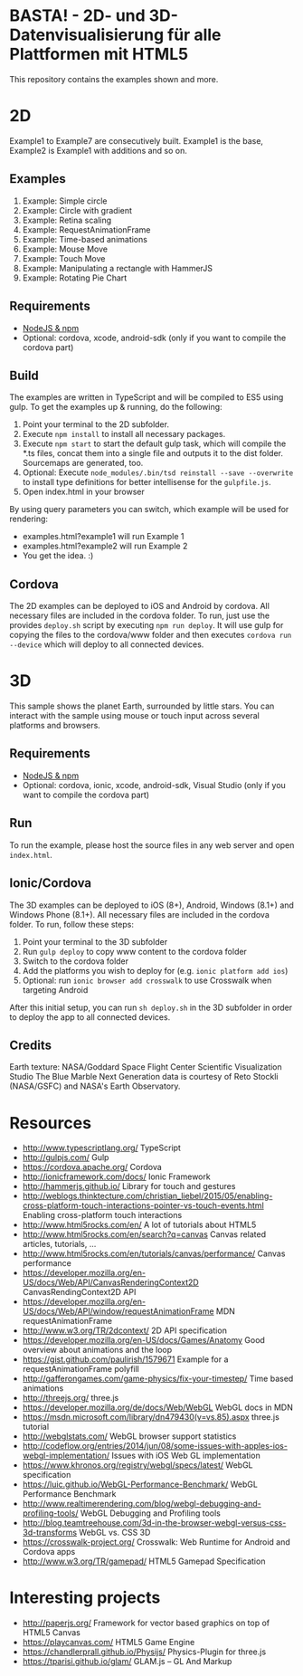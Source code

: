 # BASTA! - 2D- und 3D-Datenvisualisierung für alle Plattformen mit HTML5

This repository contains the examples shown and more. 

# 2D

Example1 to Example7 are consecutively built. Example1 is the base, Example2 is Example1 with additions and so on. 

## Examples

1. Example: Simple circle
2. Example: Circle with gradient
3. Example: Retina scaling
4. Example: RequestAnimationFrame
5. Example: Time-based animations
6. Example: Mouse Move
7. Example: Touch Move
8. Example: Manipulating a rectangle with HammerJS
9. Example: Rotating Pie Chart

## Requirements

* [NodeJS & npm](https://nodejs.org/)
* Optional: cordova, xcode, android-sdk (only if you want to compile the cordova part)

## Build

The examples are written in TypeScript and will be compiled to ES5 using gulp. To get the examples up & running, do the following:

1. Point your terminal to the 2D subfolder.
2. Execute `npm install` to install all necessary packages.
3. Execute `npm start` to start the default gulp task, which will compile the *.ts files, concat them into a single file and outputs it to the dist folder. Sourcemaps are generated, too.
4. Optional: Execute `node_modules/.bin/tsd reinstall --save --overwrite` to install type definitions for better intellisense for the `gulpfile.js`.
5. Open index.html in your browser

By using query parameters you can switch, which example will be used for rendering: 

* examples.html?example1 will run Example 1
* examples.html?example2 will run Example 2
* You get the idea. :)

## Cordova

The 2D examples can be deployed to iOS and Android by cordova. All necessary files are included in the cordova folder. To run, just use the provides `deploy.sh` script by executing `npm run deploy`. 
It will use gulp for copying the files to the cordova/www folder and then executes `cordova run --device` which will deploy to all connected devices. 

# 3D

This sample shows the planet Earth, surrounded by little stars. You can interact with the sample using mouse or touch input across several platforms and browsers.

## Requirements

* [NodeJS & npm](https://nodejs.org/)
* Optional: cordova, ionic, xcode, android-sdk, Visual Studio (only if you want to compile the cordova part)

## Run

To run the example, please host the source files in any web server and open `index.html`.

## Ionic/Cordova

The 3D examples can be deployed to iOS (8+), Android, Windows (8.1+) and Windows Phone (8.1+). All necessary files are included in the cordova folder. To run, follow these steps:

1. Point your terminal to the 3D subfolder
2. Run `gulp deploy` to copy www content to the cordova folder
3. Switch to the cordova folder
4. Add the platforms you wish to deploy for (e.g. `ionic platform add ios`)
5. Optional: run `ionic browser add crosswalk` to use Crosswalk when targeting Android

After this initial setup, you can run `sh deploy.sh` in the 3D subfolder in order to deploy the app to all connected devices. 

## Credits
Earth texture: NASA/Goddard Space Flight Center Scientific Visualization Studio The Blue Marble Next Generation data is courtesy of Reto Stockli (NASA/GSFC) and NASA's Earth Observatory.

# Resources

* http://www.typescriptlang.org/ TypeScript
* http://gulpjs.com/ Gulp
* https://cordova.apache.org/ Cordova
* http://ionicframework.com/docs/ Ionic Framework
* http://hammerjs.github.io/ Library for touch and gestures
* http://weblogs.thinktecture.com/christian_liebel/2015/05/enabling-cross-platform-touch-interactions-pointer-vs-touch-events.html Enabling cross-platform touch interactions
* http://www.html5rocks.com/en/ A lot of tutorials about HTML5
* http://www.html5rocks.com/en/search?q=canvas Canvas related articles, tutorials, ...
* http://www.html5rocks.com/en/tutorials/canvas/performance/ Canvas performance
* https://developer.mozilla.org/en-US/docs/Web/API/CanvasRenderingContext2D CanvasRendingContext2D API
* https://developer.mozilla.org/en-US/docs/Web/API/window/requestAnimationFrame MDN requestAnimationFrame
* http://www.w3.org/TR/2dcontext/ 2D API specification
* https://developer.mozilla.org/en-US/docs/Games/Anatomy Good overview about animations and the loop
* https://gist.github.com/paulirish/1579671 Example for a requestAnimationFrame polyfill
* http://gafferongames.com/game-physics/fix-your-timestep/ Time based animations
* http://threejs.org/ three.js
* https://developer.mozilla.org/de/docs/Web/WebGL WebGL docs in MDN
* https://msdn.microsoft.com/library/dn479430(v=vs.85).aspx three.js tutorial
* http://webglstats.com/ WebGL browser support statistics
* http://codeflow.org/entries/2014/jun/08/some-issues-with-apples-ios-webgl-implementation/ Issues with iOS Web GL implementation
* https://www.khronos.org/registry/webgl/specs/latest/ WebGL specification
* https://luic.github.io/WebGL-Performance-Benchmark/ WebGL Performance Benchmark
* http://www.realtimerendering.com/blog/webgl-debugging-and-profiling-tools/ WebGL Debugging and Profiling tools
* http://blog.teamtreehouse.com/3d-in-the-browser-webgl-versus-css-3d-transforms WebGL vs. CSS 3D
* https://crosswalk-project.org/ Crosswalk: Web Runtime for Android and Cordova apps
* http://www.w3.org/TR/gamepad/ HTML5 Gamepad Specification

# Interesting projects

* http://paperjs.org/ Framework for vector based graphics on top of HTML5 Canvas
* https://playcanvas.com/ HTML5 Game Engine
* https://chandlerprall.github.io/Physijs/ Physics-Plugin for three.js
* https://tparisi.github.io/glam/ GLAM.js – GL And Markup
